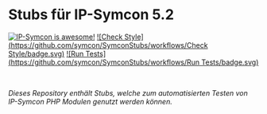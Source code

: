 # Stubs für IP-Symcon 5.2

[![IP-Symcon is awesome!](https://img.shields.io/badge/IP--Symcon-5.2-blue.svg)](https://www.symcon.de)
[![Check Style](https://github.com/symcon/SymconStubs/workflows/Check Style/badge.svg)](https://github.com/symcon/SymconStubs/actions)
[![Run Tests](https://github.com/symcon/SymconStubs/workflows/Run Tests/badge.svg)](https://github.com/symcon/SymconStubs/actions)

<br/>

_Dieses Repository enthält Stubs, welche zum automatisierten Testen von IP-Symcon PHP Modulen genutzt werden können._

